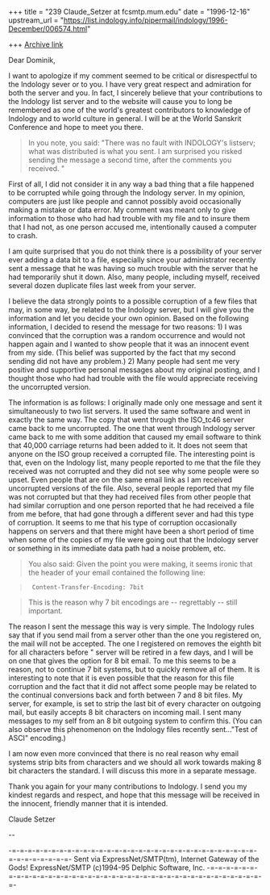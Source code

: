 +++
title = "239 Claude_Setzer at fcsmtp.mum.edu"
date = "1996-12-16"
upstream_url = "https://list.indology.info/pipermail/indology/1996-December/006574.html"

+++
[Archive link](https://list.indology.info/pipermail/indology/1996-December/006574.html)

Dear Dominik,

I want to apologize if my comment seemed to be critical or disrespectful to
the Indology sever or to you. I have very great respect and admiration for
both the server and you. In fact, I sincerely believe that your contributions
to the Indology list server and to the website will cause you to long be
remembered as one of the world's greatest contributors to knowledge of
Indology and to world culture in general. I will be at the World Sanskrit
Conference and hope to meet you there.

>In you note, you said: "There was no fault with INDOLOGY's 
>listserv; what was distributed is what you sent.  I am surprised 
>you risked sending the message a second time,
>after the comments you received. "

First of all, I did not consider it in any way a bad thing that a file
happened to be corrupted while going through the Indology server. In my
opinion, computers are just like people and cannot possibly avoid occasionally
making a mistake or data error. My comment was meant only to give information
to those who had had trouble with my file and to insure them that I had not,
as one person accused me, intentionally caused a computer to crash.

I am quite surprised that you do not think there is a possibility of your
server ever adding a data bit to a file, especially since your administrator
recently sent a message that he was having so much trouble with the server
that he had temporarily shut it down. Also, many people, including myself,
received several dozen duplicate files last week from your server.

I believe the data strongly points to a possible corruption of a few files
that may, in some way, be related to the Indology server, but I will give you
the information and let you decide your own opinion. Based on the following
information, I decided to resend the message for two reasons: 1) I was
convinced that the corruption was a random occurrence and would not happen
again and I wanted to show people that it was an innocent event from my side.
(This belief was supported by the fact that my second sending did not have any
problem.) 2) Many people had sent me very positive and supportive personal
messages about my original posting, and I thought those who had had trouble
with the file would appreciate receiving the uncorrupted version.

The information is as follows: I originally made only one message and sent it
simultaneously to two list servers. It used the same software and went in
exactly the same way. The copy that went through the ISO_tc46 server came back
to me uncorrupted. The one that went through Indology server came back to me
with some addition that caused my email software to think that 40,000 carriage
returns had been added to it. It does not seem that anyone on the ISO group
received a corrupted file. The interesting point is that, even on the Indology
list, many people reported to me that the file they received was not corrupted
and they did not see why some people were so upset. Even people that are on
the same email link as I am received uncorrupted versions of the file. Also,
several people reported that my file was not corrupted but that they had
received files from other people that had similar corruption and one person
reported that he had received a file from me before, that had gone through a
different sever and had this type of corruption. It seems to me that his type
of corruption occasionally happens on servers and that there might have been a
short period of time when some of the copies of my file were going out that
the Indology server or something in its immediate data path had a noise
problem, etc.

>You also said:
>Given the point you were making, it seems ironic that the header of your
>email contained the following line:

  >      Content-Transfer-Encoding: 7bit

>This is the reason why 7 bit encodings are -- regrettably -- still
>important.

The reason I sent the message this way is very simple. The Indology rules say
that if you send mail from a server other than the one you registered on, the
mail will not be accepted. The one I registered on removes the eighth bit for
all characters before "
server will be retired in a few days, and I will be on one that gives the
option for 8 bit email. To me this seems to be a reason, not to continue 7 bit
systems, but to quickly remove all of them. It is interesting to note that it
is even possible that the reason for this file corruption and the fact that it
did not affect some people may be related to the continual conversions back
and forth between 7 and 8 bit files. My server, for example, is set to strip
the last bit of every character on outgoing mail, but easily accepts 8 bit
characters on incoming mail. I sent many messages to my self from an 8 bit
outgoing system to confirm this. (You can also observe this phenomenon on the
Indology files recently sent..."Test of ASCI"  encoding.)

I am now even more convinced that there is no real reason why email systems
strip bits from characters and we should all work towards making 8 bit
characters the standard. I will discuss this more in a separate message. 

Thank you again for your many contributions to Indology. I send you my kindest
regards and respect, and hope that this message will be received in the
innocent, friendly manner that it is intended.

Claude Setzer


--

-=-=-=-=-=-=-=-=-=-=-=-=-=-=-=-=-=-=-=-=-=-=-=-=-=-=-=-=-=-=-=-=-=-=-=-=-=-=-=-
         Sent via ExpressNet/SMTP(tm), Internet Gateway of the Gods!
               ExpressNet/SMTP (c)1994-95 Delphic Software, Inc.
-=-=-=-=-=-=-=-=-=-=-=-=-=-=-=-=-=-=-=-=-=-=-=-=-=-=-=-=-=-=-=-=-=-=-=-=-=-=-=-




